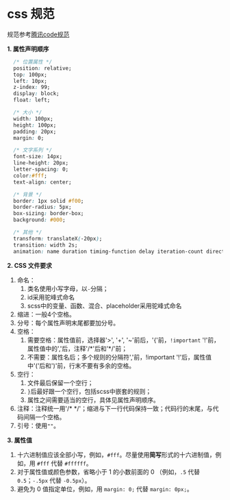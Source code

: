 # css 规范

规范参考[腾讯code规范](http://alloyteam.github.io/CodeGuide/)

**1. 属性声明顺序**

```css
  /* 位置属性 */
  position: relative;
  top: 100px;
  left: 10px;
  z-index: 99;
  display: block;
  float: left;

  /* 大小 */
  width: 100px;
  height: 100px;
  padding: 20px;
  margin: 0;

  /* 文字系列 */
  font-size: 14px;
  line-height: 20px;
  letter-spacing: 0;
  color:#fff;
  text-align: center;

  /* 背景 */
  border: 1px solid #f00;
  border-radius: 5px;
  box-sizing: border-box;
  background: #000;

  /* 其他 */
  transform: translateX(-20px);
  transition: width 2s;
  animation: name duration timing-function delay iteration-count direction;
```

**2. CSS 文件要求**

1. 命名：
   1. 类名使用小写字母，以`-`分隔；
   2. id采用驼峰式命名
   3. scss中的变量、函数、混合、placeholder采用驼峰式命名
2. 缩进：一般4个空格。
3. 分号：每个属性声明末尾都要加分号。
4. 空格：
   1. 需要空格：属性值前，选择器'>', '+', '~'前后，'{'前，`!important` '!'前，属性值中的','后，注释'/\*'后和'\*/'前；
   2. 不需要：属性名后；多个规则的分隔符','前，!important '!'后，属性值中'('后和')'前，行末不要有多余的空格。
5. 空行：
   1. 文件最后保留一个空行；
   2. `}`后最好跟一个空行，包括scss中嵌套的规则；
   3. 属性之间需要适当的空行，具体见属性声明顺序。
6. 注释：注释统一用'/* */'；缩进与下一行代码保持一致；代码行的末尾，与代码间隔一个空格。
7. 引号：使用`""`。

**3. 属性值**

1. 十六进制值应该全部小写，例如，`#fff`。尽量使用**简写**形式的十六进制值，例如，用 `#fff` 代替 `#ffffff`。
2. 对于属性值或颜色参数，省略小于 1 的小数前面的 0 （例如，`.5` 代替 `0.5`；`-.5px` 代替 `-0.5px`）。
3. 避免为 0 值指定单位，例如，用 `margin: 0;` 代替 `margin: 0px;`。